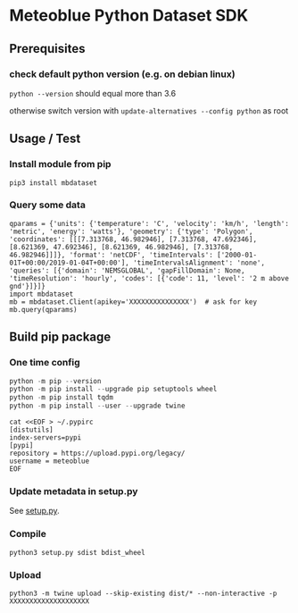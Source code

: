 # Meteoblue Python Dataset SDK

## Prerequisites

### check default python version (e.g. on debian linux)
`python --version` should equal more than 3.6

otherwise switch version with
`update-alternatives --config python` as root

## Usage / Test

### Install module from pip
`pip3 install mbdataset`

### Query some data
```
qparams = {'units': {'temperature': 'C', 'velocity': 'km/h', 'length': 'metric', 'energy': 'watts'}, 'geometry': {'type': 'Polygon', 'coordinates': [[[7.313768, 46.982946], [7.313768, 47.692346], [8.621369, 47.692346], [8.621369, 46.982946], [7.313768, 46.982946]]]}, 'format': 'netCDF', 'timeIntervals': ['2000-01-01T+00:00/2019-01-04T+00:00'], 'timeIntervalsAlignment': 'none', 'queries': [{'domain': 'NEMSGLOBAL', 'gapFillDomain': None, 'timeResolution': 'hourly', 'codes': [{'code': 11, 'level': '2 m above gnd'}]}]}
import mbdataset
mb = mbdataset.Client(apikey='XXXXXXXXXXXXXXX')  # ask for key
mb.query(qparams)
```

## Build pip package

### One time config
```python -V  # for python version (2/3)
python -m pip --version
python -m pip install --upgrade pip setuptools wheel
python -m pip install tqdm
python -m pip install --user --upgrade twine
```
```
cat <<EOF > ~/.pypirc
[distutils] 
index-servers=pypi
[pypi] 
repository = https://upload.pypi.org/legacy/ 
username = meteoblue
EOF
```

### Update metadata in setup.py
See [setup.py](setup.py).

### Compile
`python3 setup.py sdist bdist_wheel`

### Upload
`python3 -m twine upload --skip-existing dist/* --non-interactive -p XXXXXXXXXXXXXXXXXXXX`

